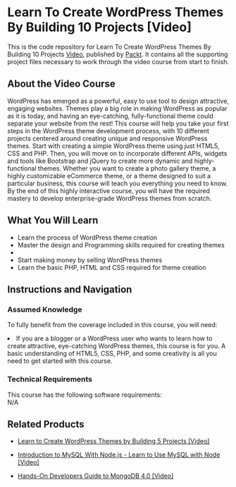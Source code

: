 # Learn To Create WordPress Themes By Building 10 Projects [Video]
This is the code repository for Learn To Create WordPress Themes By Building 10 Projects [Video](https://www.packtpub.com/web-development/learn-create-wordpress-themes-building-10-projects-video), published by [Packt](https://www.packtpub.com/?utm_source=github). It contains all the supporting project files necessary to work through the video course from start to finish.

## About the Video Course
WordPress has emerged as a powerful, easy to use tool to design attractive, engaging websites. Themes play a big role in making WordPress as popular as it is today, and having an eye-catching, fully-functional theme could separate your website from the rest! This course will help you take your first steps in the WordPress theme development process, with 10 different projects centered around creating unique and responsive WordPress themes. Start with creating a simple WordPress theme using just HTML5, CSS and PHP. Then, you will move on to incorporate different APIs, widgets and tools like Bootstrap and jQuery to create more dynamic and highly-functional themes. Whether you want to create a photo gallery theme, a highly customizable eCommerce theme, or a theme designed to suit a particular business, this course will teach you everything you need to know. By the end of this highly interactive course, you will have the required mastery to develop enterprise-grade WordPress themes from scratch.

<H2>What You Will Learn</H2>
<DIV class=book-info-will-learn-text>
<UL>
<LI> Learn the process of WordPress theme creation</LI>
<LI> Master the design and Programming skills required for creating themes <LI>
  <LI> Start making money by selling WordPress themes </LI>
  <LI> Learn the basic PHP, HTML and CSS required for theme creation </LI>
</UL></DIV>

## Instructions and Navigation
### Assumed Knowledge
To fully benefit from the coverage included in this course, you will need:<br/>
<DIV class=book-info-will-learn-text>
<LI> If you are a blogger or a WordPress user who wants to learn how to create attractive, eye-catching WordPress themes, this course is for you. A basic understanding of HTML5, CSS, PHP, and some creativity is all you need to get started with this course.</LI>
</UL><DIV>

### Technical Requirements
This course has the following software requirements:<br/>
N/A

## Related Products
* [Learn to Create WordPress Themes by Building 5 Projects [Video]](https://www.packtpub.com/web-development/learn-create-wordpress-themes-building-5-projects)

* [Introduction to MySQL With Node.js - Learn to Use MySQL with Node [Video]](https://www.packtpub.com/application-development/introduction-mysql-nodejs-learn-use-mysql-node-video)

* [Hands-On Developers Guide to MongoDB 4.0 [Video]](https://www.packtpub.com/virtualization-and-cloud/hands-developers-guide-mongodb-40-video)
